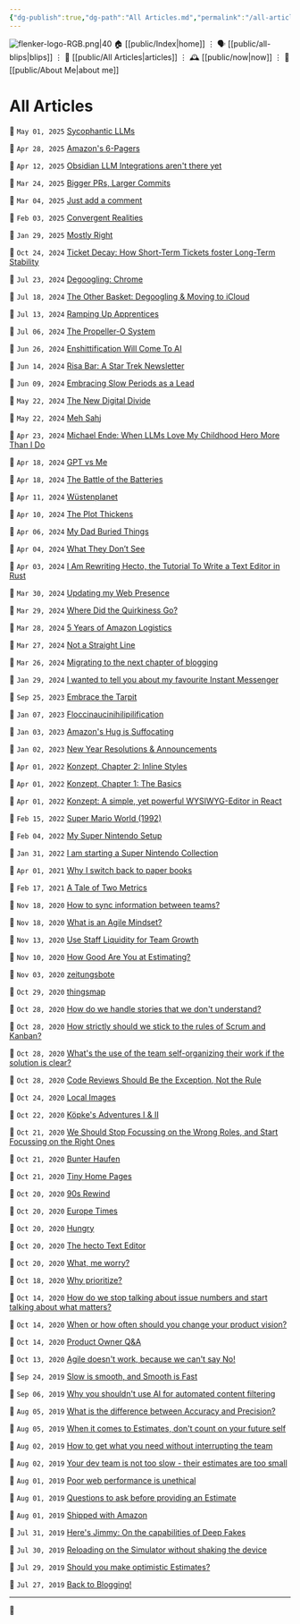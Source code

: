 ```yaml
---
{"dg-publish":true,"dg-path":"All Articles.md","permalink":"/all-articles/","title":"All Articles"}
---
```



<div class="transclusion internal-embed is-loaded"><div class="markdown-embed">




![flenker-logo-RGB.png|40](/img/user/attachments/flenker-logo-RGB.png)
🏠 [[public/Index\|home]]  ⋮ 🗣️ [[public/all-blips\|blips]] ⋮  📝 [[public/All Articles\|articles]]  ⋮ 🕰️ [[public/now\|now]] ⋮ 🪪 [[public/About Me\|about me]]


</div></div>


# All Articles
<p><span>📆 <code>May 01, 2025</code> <a data-tooltip-position="top" aria-label="public/Sycophantic LLMs" data-href="public/Sycophantic LLMs" href="public/Sycophantic LLMs" class="internal-link" target="_blank" rel="noopener nofollow">Sycophantic LLMs</a></span></p><p><span>📆 <code>Apr 28, 2025</code> <a data-tooltip-position="top" aria-label="public/Amazon 6 pager" data-href="public/Amazon 6 pager" href="public/Amazon 6 pager" class="internal-link" target="_blank" rel="noopener nofollow">Amazon's 6-Pagers</a></span></p><p><span>📆 <code>Apr 12, 2025</code> <a data-tooltip-position="top" aria-label="public/obsidian-llm-integrations-arent-there-yet" data-href="public/obsidian-llm-integrations-arent-there-yet" href="public/obsidian-llm-integrations-arent-there-yet" class="internal-link" target="_blank" rel="noopener nofollow">Obsidian LLM Integrations aren't there yet</a></span></p><p><span>📆 <code>Mar 24, 2025</code> <a data-tooltip-position="top" aria-label="public/bigger-prs-larger-commits" data-href="public/bigger-prs-larger-commits" href="public/bigger-prs-larger-commits" class="internal-link" target="_blank" rel="noopener nofollow">Bigger PRs, Larger Commits</a></span></p><p><span>📆 <code>Mar 04, 2025</code> <a data-tooltip-position="top" aria-label="public/just-add-a-comment" data-href="public/just-add-a-comment" href="public/just-add-a-comment" class="internal-link" target="_blank" rel="noopener nofollow">Just add a comment</a></span></p><p><span>📆 <code>Feb 03, 2025</code> <a data-tooltip-position="top" aria-label="public/convergent-realities" data-href="public/convergent-realities" href="public/convergent-realities" class="internal-link" target="_blank" rel="noopener nofollow">Convergent Realities</a></span></p><p><span>📆 <code>Jan 29, 2025</code> <a data-tooltip-position="top" aria-label="public/mostly-right" data-href="public/mostly-right" href="public/mostly-right" class="internal-link" target="_blank" rel="noopener nofollow">Mostly Right</a></span></p><p><span>📆 <code>Oct 24, 2024</code> <a data-tooltip-position="top" aria-label="public/ticket-decay-how-short-term-tickets-foster-long-term-stability" data-href="public/ticket-decay-how-short-term-tickets-foster-long-term-stability" href="public/ticket-decay-how-short-term-tickets-foster-long-term-stability" class="internal-link" target="_blank" rel="noopener nofollow">Ticket Decay: How Short-Term Tickets foster Long-Term Stability</a></span></p><p><span>📆 <code>Jul 23, 2024</code> <a data-tooltip-position="top" aria-label="public/degoogling-chrome" data-href="public/degoogling-chrome" href="public/degoogling-chrome" class="internal-link" target="_blank" rel="noopener nofollow">Degoogling: Chrome</a></span></p><p><span>📆 <code>Jul 18, 2024</code> <a data-tooltip-position="top" aria-label="public/the-other-basket-degoogling-moving-to-icloud" data-href="public/the-other-basket-degoogling-moving-to-icloud" href="public/the-other-basket-degoogling-moving-to-icloud" class="internal-link" target="_blank" rel="noopener nofollow">The Other Basket: Degoogling &amp; Moving to iCloud</a></span></p><p><span>📆 <code>Jul 13, 2024</code> <a data-tooltip-position="top" aria-label="public/ramping-up-apprentices" data-href="public/ramping-up-apprentices" href="public/ramping-up-apprentices" class="internal-link" target="_blank" rel="noopener nofollow">Ramping Up Apprentices</a></span></p><p><span>📆 <code>Jul 06, 2024</code> <a data-tooltip-position="top" aria-label="public/the-propeller-o-system" data-href="public/the-propeller-o-system" href="public/the-propeller-o-system" class="internal-link" target="_blank" rel="noopener nofollow">The Propeller-O System</a></span></p><p><span>📆 <code>Jun 26, 2024</code> <a data-tooltip-position="top" aria-label="public/enshittification-will-come-to-ai" data-href="public/enshittification-will-come-to-ai" href="public/enshittification-will-come-to-ai" class="internal-link" target="_blank" rel="noopener nofollow">Enshittification Will Come To AI</a></span></p><p><span>📆 <code>Jun 14, 2024</code> <a data-tooltip-position="top" aria-label="public/risa-bar-a-star-trek-newsletter" data-href="public/risa-bar-a-star-trek-newsletter" href="public/risa-bar-a-star-trek-newsletter" class="internal-link" target="_blank" rel="noopener nofollow">Risa Bar: A Star Trek Newsletter</a></span></p><p><span>📆 <code>Jun 09, 2024</code> <a data-tooltip-position="top" aria-label="public/embracing-slow-periods-as-a-lead" data-href="public/embracing-slow-periods-as-a-lead" href="public/embracing-slow-periods-as-a-lead" class="internal-link" target="_blank" rel="noopener nofollow">Embracing Slow Periods as a Lead</a></span></p><p><span>📆 <code>May 22, 2024</code> <a data-tooltip-position="top" aria-label="public/the-new-digital-divide" data-href="public/the-new-digital-divide" href="public/the-new-digital-divide" class="internal-link" target="_blank" rel="noopener nofollow">The New Digital Divide</a></span></p><p><span>📆 <code>May 22, 2024</code> <a data-tooltip-position="top" aria-label="public/meh-sahj" data-href="public/meh-sahj" href="public/meh-sahj" class="internal-link" target="_blank" rel="noopener nofollow">Meh Sahj</a></span></p><p><span>📆 <code>Apr 23, 2024</code> <a data-tooltip-position="top" aria-label="public/michael-ende-when-llms-love-my-childhood-hero-more-than-i-do" data-href="public/michael-ende-when-llms-love-my-childhood-hero-more-than-i-do" href="public/michael-ende-when-llms-love-my-childhood-hero-more-than-i-do" class="internal-link" target="_blank" rel="noopener nofollow">Michael Ende: When LLMs Love My Childhood Hero More Than I Do</a></span></p><p><span>📆 <code>Apr 18, 2024</code> <a data-tooltip-position="top" aria-label="public/gpt-vs-me" data-href="public/gpt-vs-me" href="public/gpt-vs-me" class="internal-link" target="_blank" rel="noopener nofollow">GPT vs Me</a></span></p><p><span>📆 <code>Apr 18, 2024</code> <a data-tooltip-position="top" aria-label="public/the-battle-of-the-batteries" data-href="public/the-battle-of-the-batteries" href="public/the-battle-of-the-batteries" class="internal-link" target="_blank" rel="noopener nofollow">The Battle of the Batteries</a></span></p><p><span>📆 <code>Apr 11, 2024</code> <a data-tooltip-position="top" aria-label="public/wustenplanet" data-href="public/wustenplanet" href="public/wustenplanet" class="internal-link" target="_blank" rel="noopener nofollow">Wüstenplanet</a></span></p><p><span>📆 <code>Apr 10, 2024</code> <a data-tooltip-position="top" aria-label="public/the-plot-thickens" data-href="public/the-plot-thickens" href="public/the-plot-thickens" class="internal-link" target="_blank" rel="noopener nofollow">The Plot Thickens</a></span></p><p><span>📆 <code>Apr 06, 2024</code> <a data-tooltip-position="top" aria-label="public/my-dad-buried-things" data-href="public/my-dad-buried-things" href="public/my-dad-buried-things" class="internal-link" target="_blank" rel="noopener nofollow">My Dad Buried Things</a></span></p><p><span>📆 <code>Apr 04, 2024</code> <a data-tooltip-position="top" aria-label="public/what-they-dont-see" data-href="public/what-they-dont-see" href="public/what-they-dont-see" class="internal-link" target="_blank" rel="noopener nofollow">What They Don’t See</a></span></p><p><span>📆 <code>Apr 03, 2024</code> <a data-tooltip-position="top" aria-label="public/i-am-rewriting-hecto-the-tutorial-to-write-a-text-editor-in-rust" data-href="public/i-am-rewriting-hecto-the-tutorial-to-write-a-text-editor-in-rust" href="public/i-am-rewriting-hecto-the-tutorial-to-write-a-text-editor-in-rust" class="internal-link" target="_blank" rel="noopener nofollow">I Am Rewriting Hecto, the Tutorial To Write a Text Editor in Rust</a></span></p><p><span>📆 <code>Mar 30, 2024</code> <a data-tooltip-position="top" aria-label="public/updating-my-web-presence" data-href="public/updating-my-web-presence" href="public/updating-my-web-presence" class="internal-link" target="_blank" rel="noopener nofollow">Updating my Web Presence</a></span></p><p><span>📆 <code>Mar 29, 2024</code> <a data-tooltip-position="top" aria-label="public/where-did-the-quirkiness-go" data-href="public/where-did-the-quirkiness-go" href="public/where-did-the-quirkiness-go" class="internal-link" target="_blank" rel="noopener nofollow">Where Did the Quirkiness Go?</a></span></p><p><span>📆 <code>Mar 28, 2024</code> <a data-tooltip-position="top" aria-label="public/5-years-of-amazon-logistics" data-href="public/5-years-of-amazon-logistics" href="public/5-years-of-amazon-logistics" class="internal-link" target="_blank" rel="noopener nofollow">5 Years of Amazon Logistics</a></span></p><p><span>📆 <code>Mar 27, 2024</code> <a data-tooltip-position="top" aria-label="public/not-a-straight-line" data-href="public/not-a-straight-line" href="public/not-a-straight-line" class="internal-link" target="_blank" rel="noopener nofollow">Not a Straight Line</a></span></p><p><span>📆 <code>Mar 26, 2024</code> <a data-tooltip-position="top" aria-label="public/migrating-to-the-next-chapter-of-blogging" data-href="public/migrating-to-the-next-chapter-of-blogging" href="public/migrating-to-the-next-chapter-of-blogging" class="internal-link" target="_blank" rel="noopener nofollow">Migrating to the next chapter of blogging</a></span></p><p><span>📆 <code>Jan 29, 2024</code> <a data-tooltip-position="top" aria-label="public/2024-01-29-my-favourite-messenger" data-href="public/2024-01-29-my-favourite-messenger" href="public/2024-01-29-my-favourite-messenger" class="internal-link" target="_blank" rel="noopener nofollow">I wanted to tell you about my favourite Instant Messenger</a></span></p><p><span>📆 <code>Sep 25, 2023</code> <a data-tooltip-position="top" aria-label="public/2023-09-25-embrace-the-tarpit" data-href="public/2023-09-25-embrace-the-tarpit" href="public/2023-09-25-embrace-the-tarpit" class="internal-link" target="_blank" rel="noopener nofollow">Embrace the Tarpit</a></span></p><p><span>📆 <code>Jan 07, 2023</code> <a data-tooltip-position="top" aria-label="public/floccinaucinihilipilification" data-href="public/floccinaucinihilipilification" href="public/floccinaucinihilipilification" class="internal-link" target="_blank" rel="noopener nofollow">Floccinaucinihilipilification</a></span></p><p><span>📆 <code>Jan 03, 2023</code> <a data-tooltip-position="top" aria-label="public/2023-01-03-amazon-customer-service-suffocating" data-href="public/2023-01-03-amazon-customer-service-suffocating" href="public/2023-01-03-amazon-customer-service-suffocating" class="internal-link" target="_blank" rel="noopener nofollow">Amazon's Hug is Suffocating</a></span></p><p><span>📆 <code>Jan 02, 2023</code> <a data-tooltip-position="top" aria-label="public/2023-01-02-happy-new-year" data-href="public/2023-01-02-happy-new-year" href="public/2023-01-02-happy-new-year" class="internal-link" target="_blank" rel="noopener nofollow">New Year Resolutions &amp; Announcements</a></span></p><p><span>📆 <code>Apr 01, 2022</code> <a data-tooltip-position="top" aria-label="public/2022-04-01-konzept-chapter-2" data-href="public/2022-04-01-konzept-chapter-2" href="public/2022-04-01-konzept-chapter-2" class="internal-link" target="_blank" rel="noopener nofollow">Konzept, Chapter 2: Inline Styles</a></span></p><p><span>📆 <code>Apr 01, 2022</code> <a data-tooltip-position="top" aria-label="public/2022-04-01-konzept-chapter-1" data-href="public/2022-04-01-konzept-chapter-1" href="public/2022-04-01-konzept-chapter-1" class="internal-link" target="_blank" rel="noopener nofollow">Konzept, Chapter 1: The Basics</a></span></p><p><span>📆 <code>Apr 01, 2022</code> <a data-tooltip-position="top" aria-label="public/2022-04-01-konzept-introduction" data-href="public/2022-04-01-konzept-introduction" href="public/2022-04-01-konzept-introduction" class="internal-link" target="_blank" rel="noopener nofollow">Konzept: A simple, yet powerful WYSIWYG-Editor in React</a></span></p><p><span>📆 <code>Feb 15, 2022</code> <a data-tooltip-position="top" aria-label="public/2022-02-15-super-mario-world" data-href="public/2022-02-15-super-mario-world" href="public/2022-02-15-super-mario-world" class="internal-link" target="_blank" rel="noopener nofollow">Super Mario World (1992)</a></span></p><p><span>📆 <code>Feb 04, 2022</code> <a data-tooltip-position="top" aria-label="public/2022-02-04-snes-setup" data-href="public/2022-02-04-snes-setup" href="public/2022-02-04-snes-setup" class="internal-link" target="_blank" rel="noopener nofollow">My Super Nintendo Setup</a></span></p><p><span>📆 <code>Jan 31, 2022</code> <a data-tooltip-position="top" aria-label="public/2022-01-31-super-nintendo" data-href="public/2022-01-31-super-nintendo" href="public/2022-01-31-super-nintendo" class="internal-link" target="_blank" rel="noopener nofollow">I am starting a Super Nintendo Collection</a></span></p><p><span>📆 <code>Apr 01, 2021</code> <a data-tooltip-position="top" aria-label="public/2021-04-01-paper" data-href="public/2021-04-01-paper" href="public/2021-04-01-paper" class="internal-link" target="_blank" rel="noopener nofollow">Why I switch back to paper books</a></span></p><p><span>📆 <code>Feb 17, 2021</code> <a data-tooltip-position="top" aria-label="public/A Tale of Two Metrics" data-href="public/A Tale of Two Metrics" href="public/A Tale of Two Metrics" class="internal-link" target="_blank" rel="noopener nofollow">A Tale of Two Metrics</a></span></p><p><span>📆 <code>Nov 18, 2020</code> <a data-tooltip-position="top" aria-label="public/How to sync information between teams?" data-href="public/How to sync information between teams?" href="public/How to sync information between teams?" class="internal-link" target="_blank" rel="noopener nofollow">How to sync information between teams?</a></span></p><p><span>📆 <code>Nov 18, 2020</code> <a data-tooltip-position="top" aria-label="public/2020-11-18-what-is-an-agile-mindset" data-href="public/2020-11-18-what-is-an-agile-mindset" href="public/2020-11-18-what-is-an-agile-mindset" class="internal-link" target="_blank" rel="noopener nofollow">What is an Agile Mindset?</a></span></p><p><span>📆 <code>Nov 13, 2020</code> <a data-tooltip-position="top" aria-label="public/2020-11-13-staff-liquidity" data-href="public/2020-11-13-staff-liquidity" href="public/2020-11-13-staff-liquidity" class="internal-link" target="_blank" rel="noopener nofollow">Use Staff Liquidity for Team Growth</a></span></p><p><span>📆 <code>Nov 10, 2020</code> <a data-tooltip-position="top" aria-label="public/2020-11-10-how-good-are-you-at-estimating" data-href="public/2020-11-10-how-good-are-you-at-estimating" href="public/2020-11-10-how-good-are-you-at-estimating" class="internal-link" target="_blank" rel="noopener nofollow">How Good Are You at Estimating?</a></span></p><p><span>📆 <code>Nov 03, 2020</code> <a data-tooltip-position="top" aria-label="public/zeitungsbote" data-href="public/zeitungsbote" href="public/zeitungsbote" class="internal-link" target="_blank" rel="noopener nofollow">zeitungsbote</a></span></p><p><span>📆 <code>Oct 29, 2020</code> <a data-tooltip-position="top" aria-label="public/thingsmap" data-href="public/thingsmap" href="public/thingsmap" class="internal-link" target="_blank" rel="noopener nofollow">thingsmap</a></span></p><p><span>📆 <code>Oct 28, 2020</code> <a data-tooltip-position="top" aria-label="public/How do we handle stories that we don't understand?" data-href="public/How do we handle stories that we don't understand?" href="public/How do we handle stories that we don't understand?" class="internal-link" target="_blank" rel="noopener nofollow">How do we handle stories that we don't understand?</a></span></p><p><span>📆 <code>Oct 28, 2020</code> <a data-tooltip-position="top" aria-label="public/How strictly should we stick to the rules of Scrum and Kanban?" data-href="public/How strictly should we stick to the rules of Scrum and Kanban?" href="public/How strictly should we stick to the rules of Scrum and Kanban?" class="internal-link" target="_blank" rel="noopener nofollow">How strictly should we stick to the rules of Scrum and Kanban?</a></span></p><p><span>📆 <code>Oct 28, 2020</code> <a data-tooltip-position="top" aria-label="public/What's the use of the team self-organizing their work if the solution is clear?" data-href="public/What's the use of the team self-organizing their work if the solution is clear?" href="public/What's the use of the team self-organizing their work if the solution is clear?" class="internal-link" target="_blank" rel="noopener nofollow">What's the use of the team self-organizing their work if the solution is clear?</a></span></p><p><span>📆 <code>Oct 28, 2020</code> <a data-tooltip-position="top" aria-label="public/2020-10-28-code-reviews" data-href="public/2020-10-28-code-reviews" href="public/2020-10-28-code-reviews" class="internal-link" target="_blank" rel="noopener nofollow">Code Reviews Should Be the Exception, Not the Rule</a></span></p><p><span>📆 <code>Oct 24, 2020</code> <a data-tooltip-position="top" aria-label="public/local-images" data-href="public/local-images" href="public/local-images" class="internal-link" target="_blank" rel="noopener nofollow">Local Images</a></span></p><p><span>📆 <code>Oct 22, 2020</code> <a data-tooltip-position="top" aria-label="public/kopkes-adventures-i-ii" data-href="public/kopkes-adventures-i-ii" href="public/kopkes-adventures-i-ii" class="internal-link" target="_blank" rel="noopener nofollow">Köpke's Adventures I &amp; II</a></span></p><p><span>📆 <code>Oct 21, 2020</code> <a data-tooltip-position="top" aria-label="public/2020-10-21-focus-on-the-right-roles" data-href="public/2020-10-21-focus-on-the-right-roles" href="public/2020-10-21-focus-on-the-right-roles" class="internal-link" target="_blank" rel="noopener nofollow">We Should Stop Focussing on the Wrong Roles, and Start Focussing on the Right Ones</a></span></p><p><span>📆 <code>Oct 21, 2020</code> <a data-tooltip-position="top" aria-label="public/bunter-haufen" data-href="public/bunter-haufen" href="public/bunter-haufen" class="internal-link" target="_blank" rel="noopener nofollow">Bunter Haufen</a></span></p><p><span>📆 <code>Oct 21, 2020</code> <a data-tooltip-position="top" aria-label="public/tiny-home-pages" data-href="public/tiny-home-pages" href="public/tiny-home-pages" class="internal-link" target="_blank" rel="noopener nofollow">Tiny Home Pages</a></span></p><p><span>📆 <code>Oct 20, 2020</code> <a data-tooltip-position="top" aria-label="public/90s-rewind" data-href="public/90s-rewind" href="public/90s-rewind" class="internal-link" target="_blank" rel="noopener nofollow">90s Rewind</a></span></p><p><span>📆 <code>Oct 20, 2020</code> <a data-tooltip-position="top" aria-label="public/europe-times" data-href="public/europe-times" href="public/europe-times" class="internal-link" target="_blank" rel="noopener nofollow">Europe Times</a></span></p><p><span>📆 <code>Oct 20, 2020</code> <a data-tooltip-position="top" aria-label="public/hungry" data-href="public/hungry" href="public/hungry" class="internal-link" target="_blank" rel="noopener nofollow">Hungry</a></span></p><p><span>📆 <code>Oct 20, 2020</code> <a data-tooltip-position="top" aria-label="public/the-hecto-text-editor" data-href="public/the-hecto-text-editor" href="public/the-hecto-text-editor" class="internal-link" target="_blank" rel="noopener nofollow">The hecto Text Editor</a></span></p><p><span>📆 <code>Oct 20, 2020</code> <a data-tooltip-position="top" aria-label="public/what-me-worry" data-href="public/what-me-worry" href="public/what-me-worry" class="internal-link" target="_blank" rel="noopener nofollow">What, me worry?</a></span></p><p><span>📆 <code>Oct 18, 2020</code> <a data-tooltip-position="top" aria-label="public/Why prioritize?" data-href="public/Why prioritize?" href="public/Why prioritize?" class="internal-link" target="_blank" rel="noopener nofollow">Why prioritize?</a></span></p><p><span>📆 <code>Oct 14, 2020</code> <a data-tooltip-position="top" aria-label="public/How do we stop talking about issue numbers and start talking about what matters?" data-href="public/How do we stop talking about issue numbers and start talking about what matters?" href="public/How do we stop talking about issue numbers and start talking about what matters?" class="internal-link" target="_blank" rel="noopener nofollow">How do we stop talking about issue numbers and start talking about what matters?</a></span></p><p><span>📆 <code>Oct 14, 2020</code> <a data-tooltip-position="top" aria-label="public/When or how often should you change your product vision?" data-href="public/When or how often should you change your product vision?" href="public/When or how often should you change your product vision?" class="internal-link" target="_blank" rel="noopener nofollow">When or how often should you change your product vision?</a></span></p><p><span>📆 <code>Oct 14, 2020</code> <a data-tooltip-position="top" aria-label="public/Product Owner QA" data-href="public/Product Owner QA" href="public/Product Owner QA" class="internal-link" target="_blank" rel="noopener nofollow">Product Owner Q&amp;A</a></span></p><p><span>📆 <code>Oct 13, 2020</code> <a data-tooltip-position="top" aria-label="public/2020-10-13-we-cant-say-no" data-href="public/2020-10-13-we-cant-say-no" href="public/2020-10-13-we-cant-say-no" class="internal-link" target="_blank" rel="noopener nofollow">Agile doesn't work, because we can't say No!</a></span></p><p><span>📆 <code>Sep 24, 2019</code> <a data-tooltip-position="top" aria-label="public/Slow is Smooth" data-href="public/Slow is Smooth" href="public/Slow is Smooth" class="internal-link" target="_blank" rel="noopener nofollow">Slow is smooth, and Smooth is Fast</a></span></p><p><span>📆 <code>Sep 06, 2019</code> <a data-tooltip-position="top" aria-label="public/2019-09-06-why-ais-shouldnt-block." data-href="public/2019-09-06-why-ais-shouldnt-block." href="public/2019-09-06-why-ais-shouldnt-block." class="internal-link" target="_blank" rel="noopener nofollow">Why you shouldn't use AI for automated content filtering</a></span></p><p><span>📆 <code>Aug 05, 2019</code> <a data-tooltip-position="top" aria-label="public/2019-08-05-accuracy-vs-precision" data-href="public/2019-08-05-accuracy-vs-precision" href="public/2019-08-05-accuracy-vs-precision" class="internal-link" target="_blank" rel="noopener nofollow">What is the difference between Accuracy and Precision?</a></span></p><p><span>📆 <code>Aug 05, 2019</code> <a data-tooltip-position="top" aria-label="public/when-it-comes-to-estimates-dont-count-on-your-future-self" data-href="public/when-it-comes-to-estimates-dont-count-on-your-future-self" href="public/when-it-comes-to-estimates-dont-count-on-your-future-self" class="internal-link" target="_blank" rel="noopener nofollow">When it comes to Estimates, don't count on your future self</a></span></p><p><span>📆 <code>Aug 02, 2019</code> <a data-tooltip-position="top" aria-label="public/2019-08-02-how-to-get-what-you-need-without-interrupting" data-href="public/2019-08-02-how-to-get-what-you-need-without-interrupting" href="public/2019-08-02-how-to-get-what-you-need-without-interrupting" class="internal-link" target="_blank" rel="noopener nofollow">How to get what you need without interrupting the team</a></span></p><p><span>📆 <code>Aug 02, 2019</code> <a data-tooltip-position="top" aria-label="public/2019-08-02-your-estimates-are-too-small" data-href="public/2019-08-02-your-estimates-are-too-small" href="public/2019-08-02-your-estimates-are-too-small" class="internal-link" target="_blank" rel="noopener nofollow">Your dev team is not too slow - their estimates are too small</a></span></p><p><span>📆 <code>Aug 01, 2019</code> <a data-tooltip-position="top" aria-label="public/2019-08-01-poor-web-performance-is-unethical" data-href="public/2019-08-01-poor-web-performance-is-unethical" href="public/2019-08-01-poor-web-performance-is-unethical" class="internal-link" target="_blank" rel="noopener nofollow">Poor web performance is unethical</a></span></p><p><span>📆 <code>Aug 01, 2019</code> <a data-tooltip-position="top" aria-label="public/2019-08-01-questions-to-ask-before-estimating" data-href="public/2019-08-01-questions-to-ask-before-estimating" href="public/2019-08-01-questions-to-ask-before-estimating" class="internal-link" target="_blank" rel="noopener nofollow">Questions to ask before providing an Estimate</a></span></p><p><span>📆 <code>Aug 01, 2019</code> <a data-tooltip-position="top" aria-label="public/2019-08-01-shipped-with-amazon" data-href="public/2019-08-01-shipped-with-amazon" href="public/2019-08-01-shipped-with-amazon" class="internal-link" target="_blank" rel="noopener nofollow">Shipped with Amazon</a></span></p><p><span>📆 <code>Jul 31, 2019</code> <a data-tooltip-position="top" aria-label="public/2019-07-31-heres-jimmy-on-the-capabilities-of-deep-fakes" data-href="public/2019-07-31-heres-jimmy-on-the-capabilities-of-deep-fakes" href="public/2019-07-31-heres-jimmy-on-the-capabilities-of-deep-fakes" class="internal-link" target="_blank" rel="noopener nofollow">Here's Jimmy: On the capabilities of Deep Fakes</a></span></p><p><span>📆 <code>Jul 30, 2019</code> <a data-tooltip-position="top" aria-label="public/2019-07-30-reload-without-shake" data-href="public/2019-07-30-reload-without-shake" href="public/2019-07-30-reload-without-shake" class="internal-link" target="_blank" rel="noopener nofollow">Reloading on the Simulator without shaking the device</a></span></p><p><span>📆 <code>Jul 29, 2019</code> <a data-tooltip-position="top" aria-label="public/2019-07-29-should-you-make-optimistic-estimates" data-href="public/2019-07-29-should-you-make-optimistic-estimates" href="public/2019-07-29-should-you-make-optimistic-estimates" class="internal-link" target="_blank" rel="noopener nofollow">Should you make optimistic Estimates?</a></span></p><p><span>📆 <code>Jul 27, 2019</code> <a data-tooltip-position="top" aria-label="public/2019-07-27-back-to-blogging" data-href="public/2019-07-27-back-to-blogging" href="public/2019-07-27-back-to-blogging" class="internal-link" target="_blank" rel="noopener nofollow">Back to Blogging!</a></span></p>

- - -
 
👾
